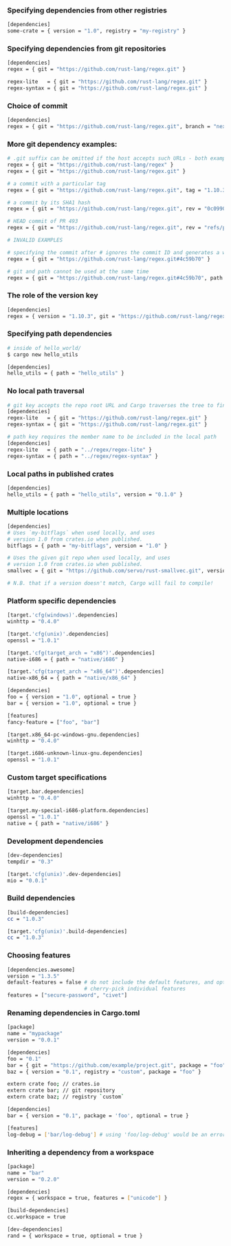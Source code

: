 ### Specifying dependencies from other registries

```bash
[dependencies]
some-crate = { version = "1.0", registry = "my-registry" }
```

### Specifying dependencies from git repositories

```bash
[dependencies]
regex = { git = "https://github.com/rust-lang/regex.git" }
```

```bash
regex-lite   = { git = "https://github.com/rust-lang/regex.git" }
regex-syntax = { git = "https://github.com/rust-lang/regex.git" }
```

### Choice of commit

```bash
[dependencies]
regex = { git = "https://github.com/rust-lang/regex.git", branch = "next" }
```

### More git dependency examples:

```bash
# .git suffix can be omitted if the host accepts such URLs - both examples work the same
regex = { git = "https://github.com/rust-lang/regex" }
regex = { git = "https://github.com/rust-lang/regex.git" }

# a commit with a particular tag
regex = { git = "https://github.com/rust-lang/regex.git", tag = "1.10.3" }

# a commit by its SHA1 hash
regex = { git = "https://github.com/rust-lang/regex.git", rev = "0c0990399270277832fbb5b91a1fa118e6f63dba" }

# HEAD commit of PR 493
regex = { git = "https://github.com/rust-lang/regex.git", rev = "refs/pull/493/head" }

# INVALID EXAMPLES

# specifying the commit after # ignores the commit ID and generates a warning
regex = { git = "https://github.com/rust-lang/regex.git#4c59b70" }

# git and path cannot be used at the same time
regex = { git = "https://github.com/rust-lang/regex.git#4c59b70", path = "../regex" }
```

### The role of the version key

```bash
[dependencies]
regex = { version = "1.10.3", git = "https://github.com/rust-lang/regex.git", branch = "next" }
```

### Specifying path dependencies

```bash
# inside of hello_world/
$ cargo new hello_utils
```

```bash
[dependencies]
hello_utils = { path = "hello_utils" }
```

### No local path traversal

```bash
# git key accepts the repo root URL and Cargo traverses the tree to find the crate
[dependencies]
regex-lite   = { git = "https://github.com/rust-lang/regex.git" }
regex-syntax = { git = "https://github.com/rust-lang/regex.git" }

# path key requires the member name to be included in the local path
[dependencies]
regex-lite   = { path = "../regex/regex-lite" }
regex-syntax = { path = "../regex/regex-syntax" }
```

### Local paths in published crates

```bash
[dependencies]
hello_utils = { path = "hello_utils", version = "0.1.0" }
```

### Multiple locations

```bash
[dependencies]
# Uses `my-bitflags` when used locally, and uses
# version 1.0 from crates.io when published.
bitflags = { path = "my-bitflags", version = "1.0" }

# Uses the given git repo when used locally, and uses
# version 1.0 from crates.io when published.
smallvec = { git = "https://github.com/servo/rust-smallvec.git", version = "1.0" }

# N.B. that if a version doesn't match, Cargo will fail to compile!
```

### Platform specific dependencies

```bash
[target.'cfg(windows)'.dependencies]
winhttp = "0.4.0"

[target.'cfg(unix)'.dependencies]
openssl = "1.0.1"

[target.'cfg(target_arch = "x86")'.dependencies]
native-i686 = { path = "native/i686" }

[target.'cfg(target_arch = "x86_64")'.dependencies]
native-x86_64 = { path = "native/x86_64" }
```

```bash
[dependencies]
foo = { version = "1.0", optional = true }
bar = { version = "1.0", optional = true }

[features]
fancy-feature = ["foo", "bar"]
```

```bash
[target.x86_64-pc-windows-gnu.dependencies]
winhttp = "0.4.0"

[target.i686-unknown-linux-gnu.dependencies]
openssl = "1.0.1"
```

### Custom target specifications

```bash
[target.bar.dependencies]
winhttp = "0.4.0"

[target.my-special-i686-platform.dependencies]
openssl = "1.0.1"
native = { path = "native/i686" }
```

### Development dependencies

```bash
[dev-dependencies]
tempdir = "0.3"
```

```bash
[target.'cfg(unix)'.dev-dependencies]
mio = "0.0.1"
```

### Build dependencies

```bash
[build-dependencies]
cc = "1.0.3"
```

```bash
[target.'cfg(unix)'.build-dependencies]
cc = "1.0.3"
```

### Choosing features

```bash
[dependencies.awesome]
version = "1.3.5"
default-features = false # do not include the default features, and optionally
                         # cherry-pick individual features
features = ["secure-password", "civet"]
```

### Renaming dependencies in Cargo.toml

```bash
[package]
name = "mypackage"
version = "0.0.1"

[dependencies]
foo = "0.1"
bar = { git = "https://github.com/example/project.git", package = "foo" }
baz = { version = "0.1", registry = "custom", package = "foo" }
```

```bash
extern crate foo; // crates.io
extern crate bar; // git repository
extern crate baz; // registry `custom`
```

```bash
[dependencies]
bar = { version = "0.1", package = 'foo', optional = true }
```

```bash
[features]
log-debug = ['bar/log-debug'] # using 'foo/log-debug' would be an error!
```

### Inheriting a dependency from a workspace

```bash
[package]
name = "bar"
version = "0.2.0"

[dependencies]
regex = { workspace = true, features = ["unicode"] }

[build-dependencies]
cc.workspace = true

[dev-dependencies]
rand = { workspace = true, optional = true }
```
